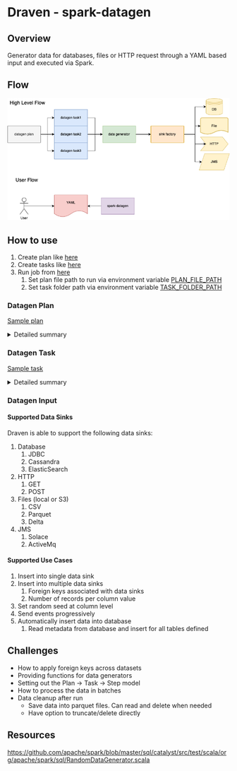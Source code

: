 # Draven - spark-datagen
## Overview
Generator data for databases, files or HTTP request through a YAML based input and executed via Spark.

## Flow
![draven high level design](design/draven-design.png "High level design")

## How to use
1. Create plan like [here](app/src/main/resources/plan/customer-create-plan.yaml)
2. Create tasks like [here](app/src/main/resources/task/postgres/postgres-customer-task.yaml)
3. Run job from [here](app/src/main/scala/com/github/pflooky/datagen/App.scala)
   1. Set plan file path to run via environment variable [PLAN_FILE_PATH](app/src/main/resources/application.conf)
   2. Set task folder path via environment variable [TASK_FOLDER_PATH](app/src/main/resources/application.conf)

### Datagen Plan
[Sample plan](app/src/main/resources/plan/customer-create-plan.yaml)

<details><summary>Detailed summary</summary><br>

```yaml
name: "customer_create_plan"
description: "Create customers in JDBC and Cassandra"
tasks:
  #list of tasks to execute
  - name: "jdbc_customer_accounts_table_create"
    #Name of the data source with configuration as defined in application.conf
    sinkName: "postgres"
  - name: "parquet_transaction_file"
    sinkName: "parquet"
  - name: "cassandra_customer_status_table_create"
    sinkName: "cassandra"
    #Can disable tasks
    enabled: false
  - name: "cassandra_customer_transactions_table_create"
    sinkName: "cassandra"
    enabled: false
    
sinkOptions:
  #Define any foreign keys that should match across data tasks
  foreignKeys:
    #The foreign key name with naming convention [sinkName].[schema].[column name]
    "postgres.accounts.account_number":
      #List of columns to match with same naming convention
      - "parquet.transactions.account_id"
```

</details>

### Datagen Task
[Sample task](app/src/main/resources/task/postgres/postgres-transaction-task.yaml)

<details><summary>Detailed summary</summary><br>

Simple sample
```yaml
name: "jdbc_customer_accounts_table_create"
steps:
  #Define one or more steps within a task
  - name: "accounts"
    type: "postgres"
    count:
      #Number of records to generate
      total: 10
    #Define any Spark options to pass when pushing data
    options:
      dbtable: "account.accounts"
    schema:
      #How to discover the schema: only supports manual for now
      type: "manual"
      fields:
        - name: "account_number"
          #Data type of column: string, int, double, date
          type: "string"
          generator:
            #Type of data generator: regex, random, oneOf
            type: "regex"
            #Options to set per type of generator
            options:
              regex: "ACC1[0-9]{5,10}"
              seed: 1 #Can set the random seed at column level
        - name: "account_status"
          type: "string"
          generator:
            type: "oneOf"
            options:
              #List of potential values
              oneOf:
                - "open"
                - "closed"
        - name: "open_date"
          type: "date"
          generator:
            type: "random"
            #`options` is optional, will revert to defaults if not defined
            options:
               minValue: "2020-01-01" #Default: now() - 5 days
               maxValue: "2022-12-31" #Default: now()
        - name: "created_by"
          type: "string"
          generator:
            type: "random"
            options:
               minLength: 10  #Default: 1
               maxLength: 100 #Default: 20
        - name: "customer_id"
          type: "int"
          generator:
            type: "random"
            options:
               minValue: 0    #Default: 0
               maxValue: 100  #Default: 1
```

With multiple records per foreign key
```yaml
name: "parquet_transaction_file"
steps:
   - name: "transactions"
     type: "parquet"
     options:
        path: "/tmp/sample/parquet/transactions"
     count:
        #Number of records per column to generate
        perColumn:
           #Can be based on multiple columns
           columnNames:
              - "account_id"
           #Can define simple count of records
           count: 10
           #Or define generator for number of records (has to be int generator)
           generator:
              type: "random"
              options:
                 minValue: 1
                 maxValue: 10
...
```
</details>

### Datagen Input
#### Supported Data Sinks
Draven is able to support the following data sinks:
1. Database
   1. JDBC
   2. Cassandra
   3. ElasticSearch
2. HTTP
   1. GET
   2. POST
3. Files (local or S3)
   1. CSV
   2. Parquet
   3. Delta
4. JMS
   1. Solace
   2. ActiveMq

#### Supported Use Cases
1. Insert into single data sink
2. Insert into multiple data sinks
   1. Foreign keys associated with data sinks
   2. Number of records per column value
3. Set random seed at column level
4. Send events progressively
5. Automatically insert data into database
   1. Read metadata from database and insert for all tables defined


## Challenges
- How to apply foreign keys across datasets
- Providing functions for data generators
- Setting out the Plan -> Task -> Step model
- How to process the data in batches
- Data cleanup after run
  - Save data into parquet files. Can read and delete when needed
  - Have option to truncate/delete directly


## Resources
https://github.com/apache/spark/blob/master/sql/catalyst/src/test/scala/org/apache/spark/sql/RandomDataGenerator.scala
